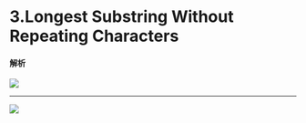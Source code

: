 # 3.Longest Substring Without Repeating Characters

#### 解析

![](https://lh3.googleusercontent.com/xFYPKT9XTgxFBFYB3P3YERU5wgOAwTZP20f3zXzMxWWXRbo7gd2Gi_8FuQXVtYvDDYK6Wgss-n9L__zq5KMvn3OG0gwApp1IeJe_d84wk3eRWLFaerAFHCuiiI1sjP3IAvdBUd9Og9cX02uNPbGd6Iksb2PedTNw2X51h_ze1TNvWmclRdcLf7mrwjkxX96KnVdFGtesLpjVcR2_GB7d6nQpc4WsCUsMwrPo-I_nBvGG-A5izNc0jAAAmhhmFpyzJqXai8Ao6MKCI77p2tf-FgT9_o3jVQrT7LI06xih0JQLv83V5dFSS2bnxeSpaogeCBrL1GpBIObw31sBmxdQzlLD5GiviXjrQo6H6LF59BpvNIdUYjWTG1X9Gwy5FrWXFwTTB5lokNFQLTPX11SYoBFBWFhvEq8ykllmdxyxo_wAxUxGhaVrFCFsDdHAlHhXcYgkhe2a1mTGnniEOTpq0b7ykCISIzx0Mm-vw6GEiYL9FJE-c3ml0w0-N-nx_aZyqiLpjzjsa6NCkq7cVYSbYQUdlW9TURD9nxBrKFWWkM0-VNsJJJsJmJzqH1S_5-M1qiNYkMV_dUk644okFj1iNKziVgkV6o3cgeXzaB_PLr3T7LhD4TkNhtgUw0ZbKBnnpSZW0pafsrnXLehHSLm3XCKygxwa2Oo=w852-h479-no)

---

![](https://lh3.googleusercontent.com/_cT__EOgHahpZXk0yrcjkUXc-IAO7eMiAX8nJHudULFaHUFOWZ7lzC4PoZpltdqf0rZ1bkWaeiHx4RBrue10vZJK0CkT7WSJEGvN1R7vGtWKt58cNHsdUuGCX9orCNnCQ-Z-grXjOMC9xGkNeVvFkkaDVlUa965_iRmI2Bq9CNydEHftkDuzIDTP6HsS2cSajmGo4yoJnWNHyNRiqOXerBpPLjmRwVX0VO2iu29kUpoGCqZg0fok3KL1VLnPovAgDrqZ17jlJKJi-hMLj1Wnw8w_RVv5uMMmU9qZVhTWGv9BR0ulKdTNmllzDtvUEYphroWQlOFy-XlfD6geKpxoVlpNzorcz_HX9X5cD6EU7-P-MSEKwnEX55RB1GOoFKOT53NSU_0x6sS9Jsy4HIdwNnacr_do5iLe5L34B1z65lzRIxTTnvGl65jkp6qIHaSFCRWmxldEAXYLMQktRFg1NczC0dvI-qSlxL7C1uAjFB_uq-CVA6usUoJkOqYDs2R0_vD5zwamwBSrixxD6UVnOybsSMBYEuyUr-9KaRB3Gaj999x-oHw7KdWIdtLMRnSX-eTCuG1P4yCSChp_XvYQvSyvnu1eHNOF1etjazg3j7Xb1r_uDx4R_dVh062SgcULXp7olb_0YztMeTOpNZPoKHKzlUsKyww=w745-h897-no)
